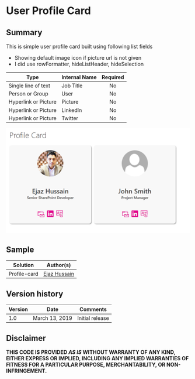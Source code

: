 # User Profile Card

## Summary
This is simple user profile card built using following list fields

- Showing default image icon if picture url is not given
- I did use rowFormatter, hideListHeader, hideSelection

|Type|Internal Name|Required|
|---|---|:---:|
|Single line of text|Job Title|No|
|Person or Group|User|No|
|Hyperlink or Picture|Picture|No|
|Hyperlink or Picture|LinkedIn|No|
|Hyperlink or Picture|Twitter|No|

![Screenshot](./profile-card.png)

## Sample

Solution|Author(s)
--------|---------
Profile-card | [Ejaz Hussain](https://twitter.com/ejazhussain_)

## Version history

Version|Date|Comments
-------|----|--------
1.0|March 13, 2019|Initial release

## Disclaimer
**THIS CODE IS PROVIDED *AS IS* WITHOUT WARRANTY OF ANY KIND, EITHER EXPRESS OR IMPLIED, INCLUDING ANY IMPLIED WARRANTIES OF FITNESS FOR A PARTICULAR PURPOSE, MERCHANTABILITY, OR NON-INFRINGEMENT.**




